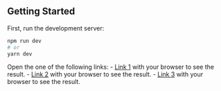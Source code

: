 ## Getting Started

First, run the development server:

```bash
npm run dev
# or
yarn dev
```

Open the one of the following links:
    - [Link 1](wooden-houses-dirover.vercel.app) with your browser to see the result.
    - [Link 2](wooden-houses-ten.vercel.app) with your browser to see the result.
    - [Link 3](wooden-houses-git-main-dirover.vercel.app) with your browser to see the result.

